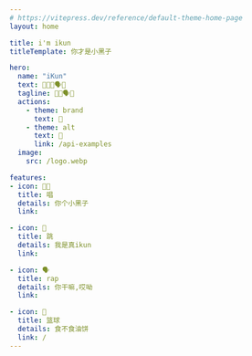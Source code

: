 ```yaml
---
# https://vitepress.dev/reference/default-theme-home-page
layout: home

title: i'm ikun
titleTemplate: 你才是小黑子

hero:
  name: "iKun"
  text: 🧑‍🎤💃🗣️🏀
  tagline: ‍🎤💃🗣️🏀
  actions:
    - theme: brand
      text: 💃
    - theme: alt
      text: 🏀
      link: /api-examples
  image:
    src: /logo.webp

features:
- icon: 🧑‍🎤
  title: 唱
  details: 你个小黑子
  link: 

- icon: 💃
  title: 跳
  details: 我是真ikun
  link: 

- icon: 🗣️
  title: rap
  details: 你干嘛,哎呦
  link: 

- icon: 🏀
  title: 篮球
  details: 食不食油饼
  link: /
---
```



<git-talk style="padding: 0 24px" />

